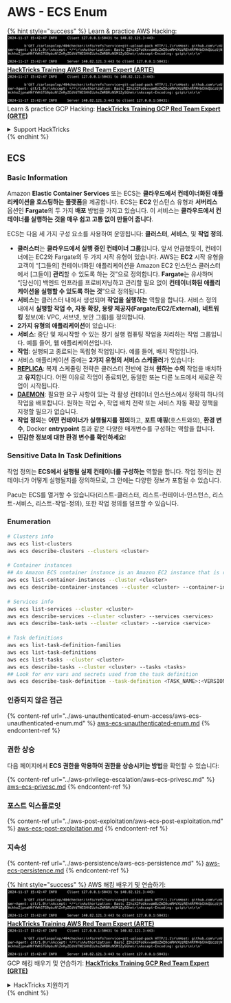 # AWS - ECS Enum

{% hint style="success" %}
Learn & practice AWS Hacking:<img src="../../../.gitbook/assets/image (1).png" alt="" data-size="line">[**HackTricks Training AWS Red Team Expert (ARTE)**](https://training.hacktricks.xyz/courses/arte)<img src="../../../.gitbook/assets/image (1).png" alt="" data-size="line">\
Learn & practice GCP Hacking: <img src="../../../.gitbook/assets/image (2).png" alt="" data-size="line">[**HackTricks Training GCP Red Team Expert (GRTE)**<img src="../../../.gitbook/assets/image (2).png" alt="" data-size="line">](https://training.hacktricks.xyz/courses/grte)

<details>

<summary>Support HackTricks</summary>

* Check the [**subscription plans**](https://github.com/sponsors/carlospolop)!
* **Join the** 💬 [**Discord group**](https://discord.gg/hRep4RUj7f) or the [**telegram group**](https://t.me/peass) or **follow** us on **Twitter** 🐦 [**@hacktricks\_live**](https://twitter.com/hacktricks\_live)**.**
* **Share hacking tricks by submitting PRs to the** [**HackTricks**](https://github.com/carlospolop/hacktricks) and [**HackTricks Cloud**](https://github.com/carlospolop/hacktricks-cloud) github repos.

</details>
{% endhint %}

## ECS

### Basic Information

Amazon **Elastic Container Services** 또는 ECS는 **클라우드에서 컨테이너화된 애플리케이션을 호스팅하는 플랫폼**을 제공합니다. ECS는 **EC2** 인스턴스 유형과 **서버리스** 옵션인 **Fargate**의 두 가지 **배포** 방법을 가지고 있습니다. 이 서비스는 **클라우드에서 컨테이너를 실행하는 것을 매우 쉽고 고통 없이 만들어 줍니다**.

ECS는 다음 세 가지 구성 요소를 사용하여 운영됩니다: **클러스터**, **서비스**, 및 **작업 정의**.

* **클러스터**는 **클라우드에서 실행 중인 컨테이너 그룹**입니다. 앞서 언급했듯이, 컨테이너에는 EC2와 Fargate의 두 가지 시작 유형이 있습니다. AWS는 **EC2** 시작 유형을 고객이 “\[그들의\] 컨테이너화된 애플리케이션을 Amazon EC2 인스턴스 클러스터에서 \[그들이\] **관리**할 수 있도록 하는 것”으로 정의합니다. **Fargate**는 유사하며 “\[당신이\] 백엔드 인프라를 프로비저닝하고 관리할 필요 없이 **컨테이너화된 애플리케이션을 실행할 수 있도록 하는 것**”으로 정의됩니다.
* **서비스**는 클러스터 내에서 생성되며 **작업을 실행하는** 역할을 합니다. 서비스 정의 내에서 **실행할 작업 수, 자동 확장, 용량 제공자(Fargate/EC2/External),** **네트워킹** 정보(예: VPC, 서브넷, 보안 그룹)를 정의합니다.
* **2가지 유형의 애플리케이션**이 있습니다:
* **서비스**: 중단 및 재시작할 수 있는 장기 실행 컴퓨팅 작업을 처리하는 작업 그룹입니다. 예를 들어, 웹 애플리케이션입니다.
* **작업**: 실행되고 종료되는 독립형 작업입니다. 예를 들어, 배치 작업입니다.
* 서비스 애플리케이션 중에는 **2가지 유형의 서비스 스케줄러**가 있습니다:
* [**REPLICA**](https://docs.aws.amazon.com/AmazonECS/latest/developerguide/ecs\_services.html): 복제 스케줄링 전략은 클러스터 전반에 걸쳐 **원하는 수의** 작업을 배치하고 **유지**합니다. 어떤 이유로 작업이 종료되면, 동일한 또는 다른 노드에서 새로운 작업이 시작됩니다.
* [**DAEMON**](https://docs.aws.amazon.com/AmazonECS/latest/developerguide/ecs\_services.html): 필요한 요구 사항이 있는 각 활성 컨테이너 인스턴스에서 정확히 하나의 작업을 배포합니다. 원하는 작업 수, 작업 배치 전략 또는 서비스 자동 확장 정책을 지정할 필요가 없습니다.
* **작업 정의**는 **어떤 컨테이너가 실행될지를 정의**하고, **포트 매핑**(호스트와의), **환경 변수**, Docker **entrypoint** 등과 같은 다양한 매개변수를 구성하는 역할을 합니다.
* **민감한 정보에 대한 환경 변수를 확인하세요**!

### Sensitive Data In Task Definitions

작업 정의는 **ECS에서 실행될 실제 컨테이너를 구성하는** 역할을 합니다. 작업 정의는 컨테이너가 어떻게 실행될지를 정의하므로, 그 안에는 다양한 정보가 포함될 수 있습니다.

Pacu는 ECS를 열거할 수 있습니다(리스트-클러스터, 리스트-컨테이너-인스턴스, 리스트-서비스, 리스트-작업-정의), 또한 작업 정의를 덤프할 수 있습니다.

### Enumeration
```bash
# Clusters info
aws ecs list-clusters
aws ecs describe-clusters --clusters <cluster>

# Container instances
## An Amazon ECS container instance is an Amazon EC2 instance that is running the Amazon ECS container agent and has been registered into an Amazon ECS cluster.
aws ecs list-container-instances --cluster <cluster>
aws ecs describe-container-instances --cluster <cluster> --container-instances <container_instance_arn>

# Services info
aws ecs list-services --cluster <cluster>
aws ecs describe-services --cluster <cluster> --services <services>
aws ecs describe-task-sets --cluster <cluster> --service <service>

# Task definitions
aws ecs list-task-definition-families
aws ecs list-task-definitions
aws ecs list-tasks --cluster <cluster>
aws ecs describe-tasks --cluster <cluster> --tasks <tasks>
## Look for env vars and secrets used from the task definition
aws ecs describe-task-definition --task-definition <TASK_NAME>:<VERSION>
```
### 인증되지 않은 접근

{% content-ref url="../aws-unauthenticated-enum-access/aws-ecs-unauthenticated-enum.md" %}
[aws-ecs-unauthenticated-enum.md](../aws-unauthenticated-enum-access/aws-ecs-unauthenticated-enum.md)
{% endcontent-ref %}

### 권한 상승

다음 페이지에서 **ECS 권한을 악용하여 권한을 상승시키는 방법**을 확인할 수 있습니다:

{% content-ref url="../aws-privilege-escalation/aws-ecs-privesc.md" %}
[aws-ecs-privesc.md](../aws-privilege-escalation/aws-ecs-privesc.md)
{% endcontent-ref %}

### 포스트 익스플로잇

{% content-ref url="../aws-post-exploitation/aws-ecs-post-exploitation.md" %}
[aws-ecs-post-exploitation.md](../aws-post-exploitation/aws-ecs-post-exploitation.md)
{% endcontent-ref %}

### 지속성

{% content-ref url="../aws-persistence/aws-ecs-persistence.md" %}
[aws-ecs-persistence.md](../aws-persistence/aws-ecs-persistence.md)
{% endcontent-ref %}

{% hint style="success" %}
AWS 해킹 배우기 및 연습하기:<img src="../../../.gitbook/assets/image (1).png" alt="" data-size="line">[**HackTricks Training AWS Red Team Expert (ARTE)**](https://training.hacktricks.xyz/courses/arte)<img src="../../../.gitbook/assets/image (1).png" alt="" data-size="line">\
GCP 해킹 배우기 및 연습하기: <img src="../../../.gitbook/assets/image (2).png" alt="" data-size="line">[**HackTricks Training GCP Red Team Expert (GRTE)**<img src="../../../.gitbook/assets/image (2).png" alt="" data-size="line">](https://training.hacktricks.xyz/courses/grte)

<details>

<summary>HackTricks 지원하기</summary>

* [**구독 계획**](https://github.com/sponsors/carlospolop) 확인하기!
* **💬 [**Discord 그룹**](https://discord.gg/hRep4RUj7f) 또는 [**텔레그램 그룹**](https://t.me/peass)에 참여하거나 **Twitter** 🐦 [**@hacktricks\_live**](https://twitter.com/hacktricks\_live)**를 팔로우하세요.**
* **[**HackTricks**](https://github.com/carlospolop/hacktricks) 및 [**HackTricks Cloud**](https://github.com/carlospolop/hacktricks-cloud) 깃허브 리포지토리에 PR을 제출하여 해킹 팁을 공유하세요.**

</details>
{% endhint %}
